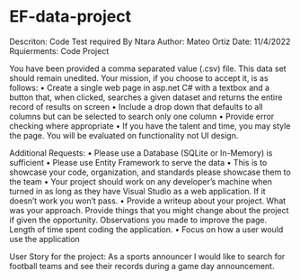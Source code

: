 # EF-data-project
Descriton: Code Test required By Ntara
Author: Mateo Ortiz 
Date: 11/4/2022
Rquierments: Code Project 

You have been provided a comma separated value (.csv) file. This data set should remain unedited.  Your mission, if you choose to accept it, is as follows:
•	Create a single web page in asp.net C# with a textbox and a button that, when clicked, searches a given dataset and returns the entire record of results on screen
•	Include a drop down that defaults to all columns but can be selected to search only one column
•	Provide error checking where appropriate
•	If you have the talent and time, you may style the page.  You will be evaluated on functionality not UI design.

Additional Requests:
•	Please use a Database (SQLite or In-Memory) is sufficient
•	Please use Entity Framework to serve the data
•	This is to showcase your code, organization, and standards please showcase them to the team
•	Your project should work on any developer’s machine when turned in as long as they have Visual Studio as a web application.  If it doesn’t work you won’t pass.
•	Provide a writeup about your project.  What was your approach. Provide things that you might change about the project if given the opportunity.  Observations you made to improve the page.  Length of time spent coding the application.
•	Focus on how a user would use the application

User Story for the project:
As a sports announcer I would like to search for football teams and see their records during a game day announcement.
